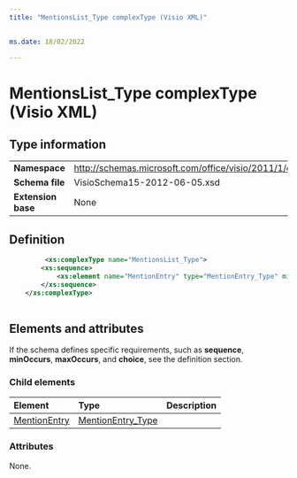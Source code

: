 ```yaml
---
title: "MentionsList_Type complexType (Visio XML)"
 

ms.date: 18/02/2022

---
```


# MentionsList_Type complexType (Visio XML)

## Type information

|||
|:-----|:-----|
|**Namespace** <br/> |http://schemas.microsoft.com/office/visio/2011/1/core  <br/> |
|**Schema file** <br/> |VisioSchema15-2012-06-05.xsd  <br/> |
|**Extension base** <br/> |None  <br/> |
   
## Definition

```XML
         <xs:complexType name="MentionsList_Type">
		<xs:sequence>
			<xs:element name="MentionEntry" type="MentionEntry_Type" minOccurs="0" maxOccurs="unbounded" />
		</xs:sequence>
	</xs:complexType>
      
```

## Elements and attributes

If the schema defines specific requirements, such as **sequence**, **minOccurs**, **maxOccurs**, and **choice**, see the definition section. 
  
### Child elements

|**Element**|**Type**|**Description**|
|:-----|:-----|:-----|
|[MentionEntry](mentionentry-element-mentionslist_type-complextypevisio-xml.md) <br/> |[MentionEntry_Type](mentionentry_type-complextypevisio-xml.md) <br/> ||
   
### Attributes

None.
  

